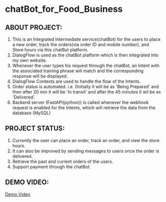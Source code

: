 # chatBot_for_Food_Business
ABOUT PROJECT:
---------------
1) This is an Integrated Intermediate service(chatBot) for the users to place a new order, track the orders(via order ID and mobile number), and Store hours via this chatBot platform.
2) DialogFlow is used as the chatBot platform which is then integrated into my own website.
3) Whenever the user types his request through the chatBot, an Intent with the associated training phrase will match and the corresponding response will be displayed.
4) DialogFlow Contexts are used to handle the flow of the Intents.
5) Order status is automated. i.e. (Initially it will be as 'Being Prepared' and then after 20 min it will be 'In transit' and after the 45 minutes it wil be as 'Delivered'.
6) Backend server (FastAPI(python)) is called whenever the webhook request is enabled for the Intents, which will retrieve the data from the database (MySQL)

PROJECT STATUS:
-----------------
1) Currently the user can place an order, track an order, and view the store hours.
2) It can also be improved by sending messages to users once the order is delivered.
3) Retrieve the past and current orders of the users.
4) Support payment through the chatBot.

DEMO VIDEO:
------------
[Demo Video](https://drive.google.com/file/d/1Peft0vjxJ7G_ZNLwub_6q91RcZDRyD41/view?usp=drive_link)
